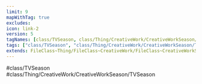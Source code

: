 ```yaml
---
limit: 9
mapWithTag: true
excludes:
icon: link-2
version: 5
tagNames: [class/TVSeason, class/Thing/CreativeWork/CreativeWorkSeason/TVSeason, schema-org/TVSeason]
tags: ["class/TVSeason", "class/Thing/CreativeWork/CreativeWorkSeason/TVSeason"]
extends: FileClass~Thing/FileClass~CreativeWork/FileClass~CreativeWorkSeason
---
```


#class/TVSeason
#class/Thing/CreativeWork/CreativeWorkSeason/TVSeason

